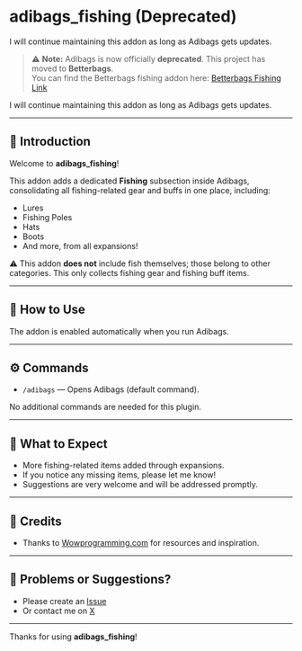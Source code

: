 # adibags_fishing (Deprecated)

I will continue maintaining this addon as long as Adibags gets updates. 

> ⚠️ **Note:** Adibags is now officially **deprecated**. This project has moved to **Betterbags**.  
> You can find the Betterbags fishing addon here: [Betterbags Fishing Link](https://www.curseforge.com/wow/addons/betterbags-fishing)

I will continue maintaining this addon as long as Adibags gets updates.  

---

## 🧭 Introduction

Welcome to **adibags_fishing**!

This addon adds a dedicated **Fishing** subsection inside Adibags, consolidating all fishing-related gear and buffs in one place, including:

- Lures  
- Fishing Poles  
- Hats  
- Boots  
- And more, from all expansions!

⚠️ This addon **does not** include fish themselves; those belong to other categories. This only collects fishing gear and fishing buff items.

---

## 🚀 How to Use

The addon is enabled automatically when you run Adibags.

---

## ⚙️ Commands

- `/adibags` — Opens Adibags (default command).

No additional commands are needed for this plugin.

---

## 🔮 What to Expect

- More fishing-related items added through expansions.  
- If you notice any missing items, please let me know!  
- Suggestions are very welcome and will be addressed promptly.

---

## 🙏 Credits

- Thanks to [Wowprogramming.com](https://wowprogramming.com) for resources and inspiration.

---

## 🐞 Problems or Suggestions?

- Please create an [Issue](https://legacy.curseforge.com/wow/addons/adibags_fishing/issues)
- Or contact me on [X](https://x.com/vGasteren)

---

Thanks for using **adibags_fishing**!